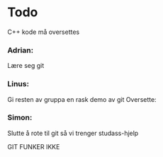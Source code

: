 # Todo

C++ kode må oversettes

### Adrian:
Lære seg git
### Linus:
Gi resten av gruppa en rask demo av git
Oversette: 
### Simon:
Slutte å rote til git så vi trenger studass-hjelp

GIT FUNKER IKKE
